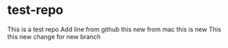 # test-repo
This is a test repo
Add line from github
this new from mac
this is new
This
this new change for new branch
